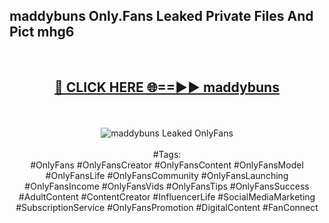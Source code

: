 <h2>maddybuns Only.Fans Leaked Private Files And Pict mhg6</h2>
<br>
<div align="center">
<h2><a href="https://mediafiles.top/maddybuns" rel="nofollow">🔴 CLICK HERE 🌐==►► maddybuns</a></h2>
<br>
<br>
<a href="https://mediafiles.top/maddybuns" rel="nofollow" data-target="animated-image.originalLink"><img src="https://i.ibb.co.com/WyWwxjT/player-gif2.gif" alt="maddybuns Leaked OnlyFans" style="max-width: 100%; display: inline-block;" data-target="animated-image.originalImage"></a>
<br><br>
#Tags:
<br>
#OnlyFans #OnlyFansCreator #OnlyFansContent #OnlyFansModel #OnlyFansLife #OnlyFansCommunity #OnlyFansLaunching #OnlyFansIncome #OnlyFansVids #OnlyFansTips #OnlyFansSuccess #AdultContent #ContentCreator #InfluencerLife #SocialMediaMarketing #SubscriptionService #OnlyFansPromotion #DigitalContent #FanConnect
</div>
<br>